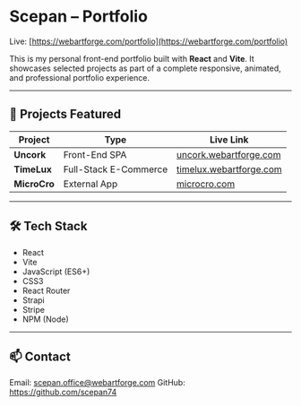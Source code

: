 # Scepan – Portfolio

Live: [https://webartforge.com/portfolio](https://webartforge.com/portfolio)

This is my personal front-end portfolio built with **React** and **Vite**. It showcases selected projects as part of a complete responsive, animated, and professional portfolio experience.

---

## 🔹 Projects Featured

| Project    | Type        | Live Link |
|------------|-------------|-----------|
| **Uncork** | Front-End SPA | [uncork.webartforge.com](https://uncork.webartforge.com/) |
| **TimeLux**| Full-Stack E-Commerce | [timelux.webartforge.com](https://timelux.webartforge.com/) |
| **MicroCro** | External App | [microcro.com](https://microcro.com) |

---

## 🛠️ Tech Stack

- React
- Vite
- JavaScript (ES6+)
- CSS3
- React Router
- Strapi
- Stripe
- NPM (Node)
  

---

## 📫 Contact

Email: scepan.office@webartforge.com
GitHub: https://github.com/scepan74

